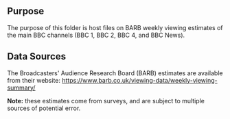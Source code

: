 ## Purpose
The purpose of this folder is host files on BARB weekly viewing estimates of the main BBC channels (BBC 1, BBC 2, BBC 4, and BBC News).

## Data Sources
The Broadcasters' Audience Research Board (BARB) estimates are available from their website:
https://www.barb.co.uk/viewing-data/weekly-viewing-summary/

**Note:** these estimates come from surveys, and are subject to multiple sources of potential error.
